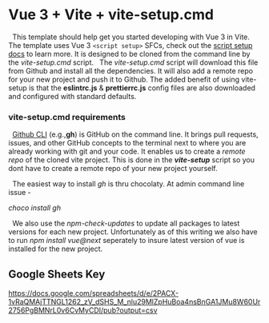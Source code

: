 # Vue 3 + Vite + vite-setup.cmd

&nbsp;&nbsp;This template should help get you started developing with Vue 3 in Vite. The template uses Vue 3 `<script setup>` SFCs, check out the [script setup docs](https://v3.vuejs.org/api/sfc-script-setup.html#sfc-script-setup) to learn more. It is designed to be cloned from the command line by the _vite-setup.cmd_ script.
&nbsp;&nbsp;The _vite-setup.cmd_ script will download this file from Github and install all the dependencies. It will also add a remote repo for your new project and push it to Github. The added benefit of using vite-setup is that the **eslintrc.js** & **prettierrc.js** config files are also downloaded and configured with standard defaults.

### vite-setup.cmd requirements
&nbsp;&nbsp;[Github CLI](https://github.com/cli/cli) (e.g.,**gh**) is GitHub on the command line. It brings pull requests, issues, and other GitHub concepts to the terminal next to where you are already working with git and your code. It enables us to create a _remote repo_ of the cloned vite project. This is done in the ***vite-setup*** script so you dont have to create a remote repo of your new project yourself.

&nbsp;&nbsp;The easiest way to install _gh_ is thru chocolaty. At admin command line issue -

_choco install gh_

&nbsp;&nbsp;We also use the _npm-check-updates_ to update all packages to latest versions for each new project. Unfortunately as of this writing we also have to run _npm install vue@next_ seperately to insure latest version of vue is installed for the new project.

## Google Sheets Key

https://docs.google.com/spreadsheets/d/e/2PACX-1vRaQMAjTTNGL1262_zV_dSHS_M_nlu29MlZpHuBoa4nsBnGA1JMu8W60Ur2756PgBMNrL0v6CvMyCDI/pub?output=csv






